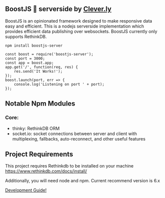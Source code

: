 ## BoostJS 🚀 serverside by [Clever.ly](http://clever.ly) ##

BoostJS is an opinionated framework designed to make responsive data easy and efficient.
This is a nodejs serverside implementation which provides efficient data publishing over websockets.
BoostJS currently only supports RethinkDB.

```
npm install boostjs-server

const boost = require('boostjs-server');
const port = 3000;
const app = boost.app;
app.get('/', function(req, res) {
    res.send('It Works!');
});
boost.launch(port, err => {
    console.log('Listening on port ' + port);
});
```

## Notable Npm Modules ##
### Core: ###
  * thinky: RethinkDB ORM
  * socket.io: socket connections between server and client with multiplexing, fallbacks, auto-reconnect, and other useful features

## Project Requirements ##
This project requires Rethinkdb to be installed on your machine
  https://www.rethinkdb.com/docs/install/

Additionally, you will need node and npm. Current recommend version is 6.x

[Development Guide!](development.md)
